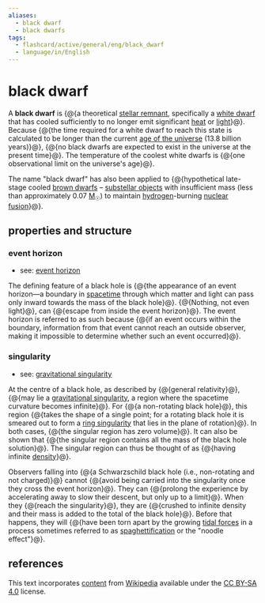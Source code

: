 ```yaml
---
aliases:
  - black dwarf
  - black dwarfs
tags:
  - flashcard/active/general/eng/black_dwarf
  - language/in/English
---
```


# black dwarf

A __black dwarf__ is {@{a theoretical [stellar remnant](compact%20object.md), specifically a [white dwarf](white%20dwarf.md) that has cooled sufficiently to no longer emit significant [heat](heat.md) or [light](light.md)}@}. Because {@{the time required for a white dwarf to reach this state is calculated to be longer than the current [age of the universe](age%20of%20the%20universe.md) (13.8 billion years)}@}, {@{no black dwarfs are expected to exist in the universe at the present time}@}. The temperature of the coolest white dwarfs is {@{one observational limit on the universe's age}@}. <!--SR:!2025-10-14,299,290!2028-12-28,1254,350!2026-06-23,515,310!2027-02-27,716,330-->

The name "black dwarf" has also been applied to {@{hypothetical late-stage cooled [brown dwarfs](brown%20dwarf.md) – [substellar objects](substellar%20object.md) with insufficient mass (less than approximately 0.07 [M<sub>☉</sub>](solar%20mass.md)) to maintain [hydrogen](hydrogen.md)-burning [nuclear fusion](nuclear%20fusion.md)}@}. <!--SR:!2026-08-20,478,270-->

## properties and structure

### event horizon

- see: [event horizon](event%20horizon.md)

The defining feature of a black hole is {@{the appearance of an event horizon—a boundary in [spacetime](spacetime.md) through which matter and light can pass only inward towards the mass of the black hole}@}. {@{Nothing, not even light}@}, can {@{escape from inside the event horizon}@}. The event horizon is referred to as such because {@{if an event occurs within the boundary, information from that event cannot reach an outside observer, making it impossible to determine whether such an event occurred}@}. <!--SR:!2026-12-19,641,320!2028-08-16,1155,360!2029-07-28,1430,360!2027-11-25,925,340-->

### singularity

- see: [gravitational singularity](gravitational%20singularity.md)

At the centre of a black hole, as described by {@{general relativity}@}, {@{may lie a [gravitational singularity](gravitational%20singularity.md), a region where the spacetime curvature becomes infinite}@}. For {@{a non-rotating black hole}@}, this region {@{takes the shape of a single point; for a rotating black hole it is smeared out to form a [ring singularity](ring%20singularity.md) that lies in the plane of rotation}@}. In both cases, {@{the singular region has zero volume}@}. It can also be shown that {@{the singular region contains all the mass of the black hole solution}@}. The singular region can thus be thought of as {@{having infinite [density](density.md)}@}. <!--SR:!2025-12-31,386,320!2029-01-27,1284,360!2029-10-30,1502,360!2027-11-14,914,340!2028-01-28,976,340!2028-10-20,1206,360!2029-07-27,1429,360-->

Observers falling into {@{a Schwarzschild black hole (i.e., non-rotating and not charged)}@} cannot {@{avoid being carried into the singularity once they cross the event horizon}@}. They can {@{prolong the experience by accelerating away to slow their descent, but only up to a limit}@}. When they {@{reach the singularity}@}, they are {@{crushed to infinite density and their mass is added to the total of the black hole}@}. Before that happens, they will {@{have been torn apart by the growing [tidal forces](tidal%20force.md) in a process sometimes referred to as [spaghettification](spaghettification.md) or the "noodle effect"}@}. <!--SR:!2025-12-08,369,320!2026-05-31,499,320!2028-04-05,1034,340!2028-11-20,1136,340!2027-08-15,853,340!2025-10-31,19,353-->

## references

This text incorporates [content](https://en.wikipedia.org/wiki/black_dwarf) from [Wikipedia](Wikipedia.md) available under the [CC BY-SA 4.0](https://creativecommons.org/licenses/by-sa/4.0/) license.
